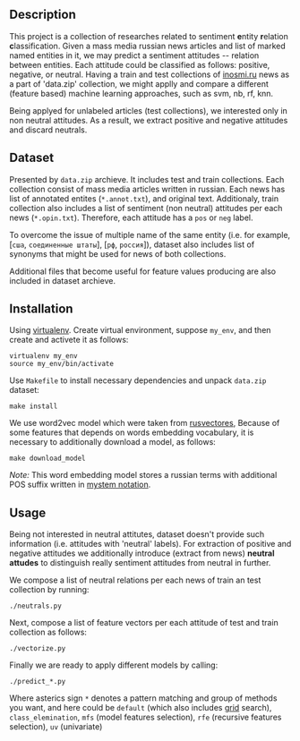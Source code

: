 Description
-----------

This project is a collection of researches related to sentiment **e**ntity
**r**elation **c**lassification.
Given a mass media russian news articles and list of marked named entities in
it, we may predict a sentiment attitudes -- relation between entities. Each
attitude could be classified as follows: positive, negative, or neutral.
Having a train and test collections of [inosmi.ru](https://inosmi.ru) news as a
part of 'data.zip' collection, we might applly and compare a different (feature
based) machine learning approaches, such as svm, nb, rf, knn.

Being applyed for unlabeled articles (test collections), we interested only in
non neutral attitudes. As a result, we extract positive and negative attitudes
and discard neutrals.

Dataset
-------

Presented by `data.zip` archieve. It includes test and train collections. Each
collection consist of mass media articles written in russian. Each news has
list of annotated entites (`*.annot.txt`), and original text. Additionaly,
train collection also includes a list of sentiment (non neutral) attitudes per
each news (`*.opin.txt`). Therefore, each attitude has a `pos` or `neg` label.

To overcome the issue of multiple name of the same entity (i.e. for example,
[`сша`, `соединенные штаты`], [`рф`, `россия`]), dataset also includes list of
synonyms that might be used for news of both collections.

Additional files that become useful for feature values producing are also
included in dataset archieve.

Installation
------------

Using [virtualenv](https://www.pythoncentral.io/how-to-install-virtualenv-python/).
Create virtual environment, suppose `my_env`, and then create and activete it
as follows:
```
virtualenv my_env
source my_env/bin/activate
```

Use `Makefile` to install necessary dependencies and unpack `data.zip` dataset:
```
make install
```

We use word2vec model which were taken from
[rusvectores](http://rusvectores.org/static/models/rusvectores2/),
Because of some features that depends on words embedding vocabulary, it is
necessary to additionally download a model, as follows:
```
make download_model
```
*Note:* This word embedding model stores a russian terms with additional POS
suffix written in [mystem notation](https://tech.yandex.ru/mystem/doc/grammemes-values-docpage/).

Usage
-----
Being not interested in neutral attitutes, dataset doesn't provide such
information (i.e. attitudes with 'neutral' labels).
For extraction of positive and negative attitudes we additionally introduce
(extract from news) **neutral attudes** to distinguish really sentiment
attitudes from neutral in further.

We compose a list of neutral relations per each news of train an test
collection by running:
```
./neutrals.py
```

Next, compose a list of feature vectors per each attitude of test and train
collection as follows:
```
./vectorize.py
```

Finally we are ready to apply different models by calling:
```
./predict_*.py
```
Where asterics sign ```*``` denotes a pattern matching and group of methods you want,
and here could be `default` (which also includes
[grid](http://scikit-learn.org/stable/modules/grid_search.html) search),
`class_elemination`, `mfs` (model features selection), `rfe` (recursive
features selection), `uv` (univariate)
